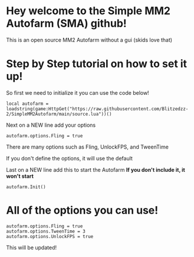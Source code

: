 # Hey welcome to the Simple MM2 Autofarm (SMA) github!

This is an open source MM2 Autofarm without a gui (skids love that)

# Step by Step tutorial on how to set it up!

So first we need to initialize it you can use the code below!

```local autofarm = loadstring(game:HttpGet("https://raw.githubusercontent.com/Blitzedzz-2/SimpleMM2Autofarm/main/source.lua"))()```

Next on a NEW line add your options

```
autofarm.options.Fling = true
```

There are many options such as Fling, UnlockFPS, and TweenTime

If you don't define the options, it will use the default

Last on a NEW line add this to start the Autofarm **If you don't include it, it won't start**
```
autofarm.Init()
```

# All of the options you can use!

```
autofarm.options.Fling = true
autofarm.options.TweenTime = 3
autofarm.options.UnlockFPS = true
```
This will be updated!
